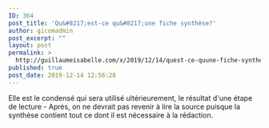 ```yaml
---
ID: 364
post_title: 'Qu&#8217;est-ce qu&#8217;une fiche synthèse?'
author: gicomadmin
post_excerpt: ""
layout: post
permalink: >
  http://guillaumeisabelle.com/x/2019/12/14/quest-ce-quune-fiche-synthese/
published: true
post_date: 2019-12-14 12:56:28
---
```

<!-- wp:paragraph -->

Elle est le condensé qui sera utilisé ultérieurement, le résultat d'une étape de lecture - Après, on ne devrait pas revenir à lire la source puisque la synthèse contient tout ce dont il est nécessaire à la rédaction.

<!-- /wp:paragraph -->